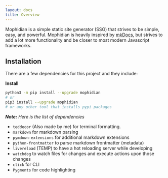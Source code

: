 ```yaml
---
layout: docs
title: Overview
---
```


Mophidian is a simple static site generator (SSG) that strives to be simple, easy, and powerful. Mophidian is heavily inspired by [mkDocs](https://www.mkdocs.org/), but strives to add a lot more functionality and be closer to most modern Javascript frameworks.

## Installation

There are a few dependencies for this project and they include:

**Install**
```bash
python3 -m pip install --upgrade mophidian
# or
pip3 install --upgrade mophidian
# or any other tool that installs pypi packages
```

***Note:** Here is the list of dependencies* 

* `teddecor` (Also made by me) for terminal formatting.
* `markdown` for markdown parsing
* `pymdown-extensions` for additional markdown extensions
* `python-frontmatter` to parse markdown frontmatter (metadata)
* `livereload` (TEMP) to have a hot reloading server while developing
* `watchdog` to watch files for changes and execute actions upon those changes
* `click` for CLI
* `Pygments` for code highlighting